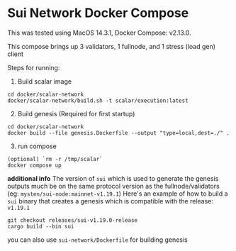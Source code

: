 # Sui Network Docker Compose

This was tested using MacOS 14.3.1, Docker Compose: v2.13.0.

This compose brings up 3 validators, 1 fullnode, and 1 stress (load gen) client

Steps for running:

1. Build scalar image

```
cd docker/scalar-network
docker/scalar-network/build.sh -t scalar/execution:latest
```

2. Build genesis (Required for first startup)

```
cd docker/scalar-network
docker build --file genesis.Dockerfile --output "type=local,dest=./" .
```

3. run compose

```
(optional) `rm -r /tmp/scalar`
docker compose up
```


**additional info**
The version of `sui` which is used to generate the genesis outputs much be on the same protocol version as the fullnode/validators (eg: `mysten/sui-node:mainnet-v1.19.1`)
Here's an example of how to build a `sui` binary that creates a genesis which is compatible with the release: `v1.19.1`
```
git checkout releases/sui-v1.19.0-release
cargo build --bin sui
```
you can also use `sui-network/Dockerfile` for building genesis
